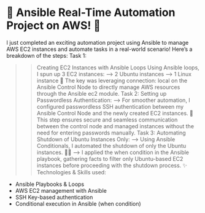 # 🔧 Ansible Real-Time Automation Project on AWS! 🚀
I just completed an exciting automation project using Ansible to manage AWS EC2 instances and automate tasks in a real-world scenario! Here’s a breakdown of the steps:
Task 1: 
>>Creating EC2 Instances with Ansible Loops
Using Ansible loops, I spun up 3 EC2 instances:
--> 2 Ubuntu instances
--> 1 Linux instance
📍 The key was leveraging connection: local on the Ansible Control Node to directly manage AWS resources through the Ansible ec2 module.
Task 2: 
>>Setting up Passwordless Authentication:
--> For smoother automation, I configured passwordless SSH authentication between my Ansible Control Node and the newly created EC2 instances.
🔑 This step ensures secure and seamless communication between the control node and managed instances without the need for entering passwords manually.
Task 3: 
>>Automating Shutdown of Ubuntu Instances Only:
--> Using Ansible Conditionals, I automated the shutdown of only the Ubuntu instances. 🛑💡
--> I applied the when condition in the Ansible playbook, gathering facts to filter only Ubuntu-based EC2 instances before proceeding with the shutdown process.
✨ Technologies & Skills used:
- Ansible Playbooks & Loops
- AWS EC2 management with Ansible
- SSH Key-based authentication
- Conditional execution in Ansible (when condition)
